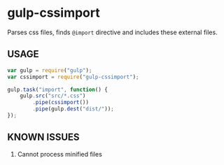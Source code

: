 gulp-cssimport
==============

Parses css files, finds `@import` directive and includes these external files.

USAGE
-----
```javascript
var gulp = require("gulp");
var cssimport = require("gulp-cssimport");

gulp.task("import", function() {
	gulp.src("src/*.css")
		.pipe(cssimport())
		.pipe(gulp.dest("dist/"));
}); 
```

KNOWN ISSUES
------------
1. Cannot process minified files